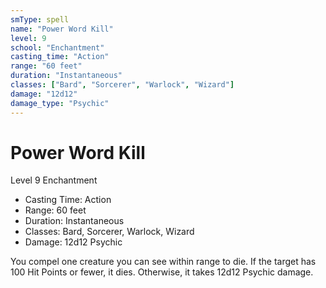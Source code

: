 ```yaml
---
smType: spell
name: "Power Word Kill"
level: 9
school: "Enchantment"
casting_time: "Action"
range: "60 feet"
duration: "Instantaneous"
classes: ["Bard", "Sorcerer", "Warlock", "Wizard"]
damage: "12d12"
damage_type: "Psychic"
---
```


# Power Word Kill
Level 9 Enchantment

- Casting Time: Action
- Range: 60 feet
- Duration: Instantaneous
- Classes: Bard, Sorcerer, Warlock, Wizard
- Damage: 12d12 Psychic

You compel one creature you can see within range to die. If the target has 100 Hit Points or fewer, it dies. Otherwise, it takes 12d12 Psychic damage.
